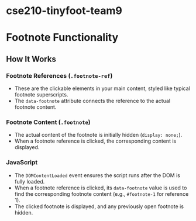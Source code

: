 # cse210-tinyfoot-team9

# Footnote Functionality

## How It Works

### Footnote References (`.footnote-ref`)

- These are the clickable elements in your main content, styled like typical footnote superscripts.
- The `data-footnote` attribute connects the reference to the actual footnote content.

### Footnote Content (`.footnote`)

- The actual content of the footnote is initially hidden (`display: none;`).
- When a footnote reference is clicked, the corresponding content is displayed.

### JavaScript

- The `DOMContentLoaded` event ensures the script runs after the DOM is fully loaded.
- When a footnote reference is clicked, its `data-footnote` value is used to find the corresponding footnote content (e.g., `#footnote-1` for reference 1).
- The clicked footnote is displayed, and any previously open footnote is hidden.
